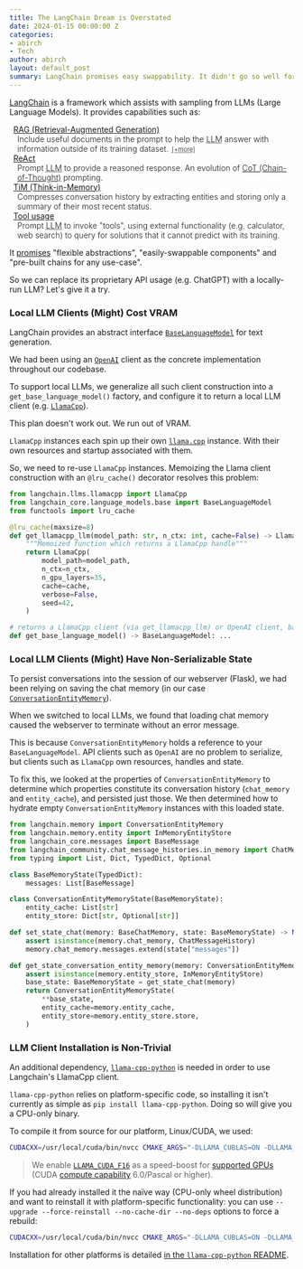 ```yaml
---
title: The LangChain Dream is Overstated
date: 2024-01-15 00:00:00 Z
categories:
- abirch
- Tech
author: abirch
layout: default_post
summary: LangChain promises easy swappability. It didn't go so well for us.
---
```


<style>
  details {
    font-weight: 300;
  }
  summary {
    font-weight: 300;
    display: block;
  }
  summary::after {
    cursor: pointer;
    content: '[+more]';
    text-decoration: underline;
    text-decoration-style: dotted;
    padding-left: 0.5em;
    font-size: 0.8em;
  }
  details[open] > summary::after {
    content: ' [−less]';
  }
  dl.mydl {
    margin-left: 0.5em;
  }
  dl.mydl > dd {
    margin-left: 0.5em;
    font-weight: 300;
  }
</style>

[LangChain](https://www.langchain.com/) is a framework which assists with sampling from LLMs (Large Language Models). It provides capabilities such as:


<dl class="mydl">
  <dt><a href="https://arxiv.org/abs/2005.11401">RAG (Retrieval-Augmented Generation)</a></dt>
  <dd><details><summary>Include useful documents in the prompt to help the <abbr title="Large Language Model">LLM</abbr> answer with information outside of its training dataset.</summary>Relevant documents are found via embedding similarity search. The query can be based on the user input (e.g. a summary of their request), or the <abbr title="Large Language Model">LLM</abbr> can be trained to recognise retrieval opportunities and output them as part of its own self-talk.</details></dd>

  <!-- <dt><a href="https://arxiv.org/abs/2309.11392">Evidenced question answering</a></dt>
  <dd></dd> -->

  <dt><a href="https://arxiv.org/abs/2210.03629">ReAct</a></dt>
  <dd>Prompt <abbr title="Large Language Model">LLM</abbr> to provide a reasoned response. An evolution of <a href="https://arxiv.org/abs/2201.11903">CoT (Chain-of-Thought)</a> prompting.</dd>

  <dt><a href="https://arxiv.org/abs/2311.08719">TiM (Think-in-Memory)</a></dt>
  <dd>Compresses conversation history by extracting entities and storing only a summary of their most recent status.</dd>

  <dt><a href="https://arxiv.org/abs/2302.04761">Tool usage</a></dt>
  <dd>Prompt <abbr title="Large Language Model">LLM</abbr> to invoke "tools", using external functionality (e.g. calculator, web search) to query for solutions that it cannot predict with its training.</dd>

  <!-- <dt><a href="https://arxiv.org/abs/2005.14165">Few-shot prompting</a></dt>
  <dd></dd> -->
</dl>

<!-- <details><summary><em>Click</em></summary>
<em>(yes, like that. there's a few of these, so keep an eye out)</em>
</details>
<p>
<em>to reveal more detail. We hide deep-dives in these collapsible sections to keep the article snappy.</em>
</p> -->

It [promises](https://www.langchain.com/) "flexible abstractions", "easily-swappable components" and "pre-built chains for any use-case".

So we can replace its proprietary API usage (e.g. ChatGPT) with a locally-run LLM? Let's give it a try.

### Local LLM Clients (Might) Cost VRAM

LangChain provides an abstract interface [`BaseLanguageModel`](https://api.python.langchain.com/en/stable/language_models/langchain_core.language_models.base.BaseLanguageModel.html) for text generation.

We had been using an [`OpenAI`](https://api.python.langchain.com/en/stable/llms/langchain_community.llms.openai.OpenAI.html) client as the concrete implementation throughout our codebase.

To support local LLMs, we generalize all such client construction into a `get_base_language_model()` factory, and configure it to return a local LLM client (e.g. [`LlamaCpp`](https://api.python.langchain.com/en/stable/llms/langchain_community.llms.llamacpp.LlamaCpp.html)).

This plan doesn't work out. We run out of VRAM.

`LlamaCpp` instances each spin up their own [`llama.cpp`](https://github.com/ggerganov/llama.cpp) instance. With their own resources and startup associated with them.

So, we need to re-use `LlamaCpp` instances. Memoizing the Llama client construction with an `@lru_cache()` decorator resolves this problem:

```python
from langchain.llms.llamacpp import LlamaCpp
from langchain_core.language_models.base import BaseLanguageModel
from functools import lru_cache

@lru_cache(maxsize=8)
def get_llamacpp_llm(model_path: str, n_ctx: int, cache=False) -> LlamaCpp:
    """Memoized function which returns a LlamaCpp handle"""
    return LlamaCpp(
        model_path=model_path,
        n_ctx=n_ctx,
        n_gpu_layers=35,
        cache=cache,
        verbose=False,
        seed=42,
    )

# returns a LlamaCpp client (via get_llamacpp_llm) or OpenAI client, based on your config
def get_base_language_model() -> BaseLanguageModel: ...
```

### Local LLM Clients (Might) Have Non-Serializable State

To persist conversations into the session of our webserver (Flask), we had been relying on saving the chat memory (in our case [`ConversationEntityMemory`](https://api.python.langchain.com/en/latest/memory/langchain.memory.entity.ConversationEntityMemory.html)).

When we switched to local LLMs, we found that loading chat memory caused the webserver to terminate without an error message.

This is because `ConversationEntityMemory` holds a reference to your `BaseLanguageModel`. API clients such as `OpenAI` are no problem to serialize, but clients such as `LlamaCpp` own resources, handles and state.

To fix this, we looked at the properties of `ConversationEntityMemory` to determine which properties constitute its conversation history (`chat_memory` and `entity_cache`), and persisted just those. We then determined how to hydrate empty `ConversationEntityMemory` instances with this loaded state.

```python
from langchain.memory import ConversationEntityMemory
from langchain.memory.entity import InMemoryEntityStore
from langchain_core.messages import BaseMessage
from langchain_community.chat_message_histories.in_memory import ChatMessageHistory
from typing import List, Dict, TypedDict, Optional

class BaseMemoryState(TypedDict):
    messages: List[BaseMessage]

class ConversationEntityMemoryState(BaseMemoryState):
    entity_cache: List[str]
    entity_store: Dict[str, Optional[str]]

def set_state_chat(memory: BaseChatMemory, state: BaseMemoryState) -> None:
    assert isinstance(memory.chat_memory, ChatMessageHistory)
    memory.chat_memory.messages.extend(state["messages"])

def get_state_conversation_entity_memory(memory: ConversationEntityMemory) -> ConversationEntityMemoryState:
    assert isinstance(memory.entity_store, InMemoryEntityStore)
    base_state: BaseMemoryState = get_state_chat(memory)
    return ConversationEntityMemoryState(
        **base_state,
        entity_cache=memory.entity_cache,
        entity_store=memory.entity_store.store,
    )
```

### LLM Client Installation is Non-Trivial

An additional dependency, [`llama-cpp-python`](https://github.com/abetlen/llama-cpp-python) is needed in order to use Langchain's LlamaCpp client.

`llama-cpp-python` relies on platform-specific code, so installing it isn't currently as simple as `pip install llama-cpp-python`. Doing so will give you a CPU-only binary.

To compile it from source for our platform, Linux/CUDA, we used:

```bash
CUDACXX=/usr/local/cuda/bin/nvcc CMAKE_ARGS="-DLLAMA_CUBLAS=ON -DLLAMA_CUDA_F16=ON" FORCE_CMAKE=1 pip install llama-cpp-python
```

> We enable [`LLAMA_CUDA_F16`](https://github.com/ggerganov/llama.cpp/blob/2b3a665d3917edf393761a24c4835447894df74a/README.md?plain=1#L445) as a speed-boost for [supported GPUs](https://github.com/ggerganov/llama.cpp/issues/2844) (CUDA [compute capability](https://en.wikipedia.org/wiki/CUDA#GPUs_supported) 6.0/Pascal or higher).

If you had already installed it the naïve way (CPU-only wheel distribution) and want to reinstall it with platform-specific functionality: you can use `--upgrade --force-reinstall --no-cache-dir --no-deps` options to force a rebuild:

```bash
CUDACXX=/usr/local/cuda/bin/nvcc CMAKE_ARGS="-DLLAMA_CUBLAS=ON -DLLAMA_CUDA_F16=ON" FORCE_CMAKE=1 pip install --upgrade --force-reinstall --no-cache-dir --no-deps llama-cpp-python
```

Installation for other platforms is detailed [in the `llama-cpp-python` README](https://github.com/abetlen/llama-cpp-python#installation-with-specific-hardware-acceleration-blas-cuda-metal-etc).